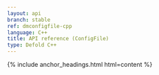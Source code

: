 ```yaml
---
layout: api
branch: stable
ref: dmconfigfile-cpp
language: C++
title: API reference (ConfigFile)
type: Defold C++
---
```

{% include anchor_headings.html html=content %}